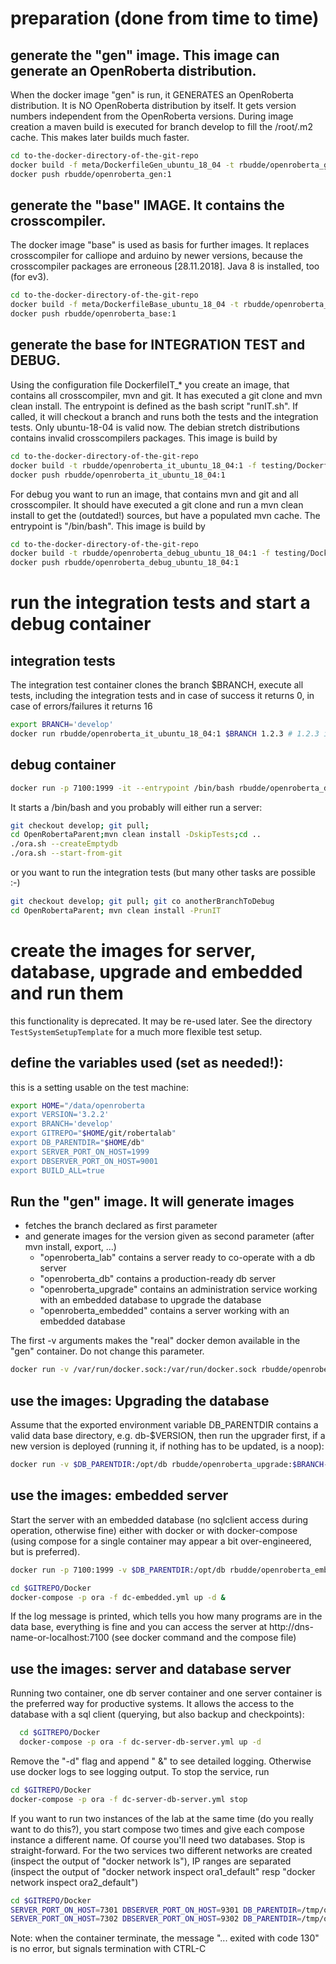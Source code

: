 # preparation (done from time to time)

## generate the "gen" image. This image can generate an OpenRoberta distribution.

When the docker image "gen" is run, it GENERATES an OpenRoberta distribution. It is NO OpenRoberta distribution by itself.
It gets version numbers independent from the OpenRoberta versions. During image creation a maven build is executed for
branch develop to fill the /root/.m2 cache. This makes later builds much faster.

```bash
cd to-the-docker-directory-of-the-git-repo
docker build -f meta/DockerfileGen_ubuntu_18_04 -t rbudde/openroberta_gen:1 .
docker push rbudde/openroberta_gen:1
```

## generate the "base" IMAGE. It contains the crosscompiler.

The docker image "base" is used as basis for further images. It replaces crosscompiler for calliope and arduino by newer versions,
because the crosscompiler packages are erroneous [28.11.2018]. Java 8 is installed, too (for ev3).

```bash
cd to-the-docker-directory-of-the-git-repo
docker build -f meta/DockerfileBase_ubuntu_18_04 -t rbudde/openroberta_base:1 .
docker push rbudde/openroberta_base:1
```
## generate the base for INTEGRATION TEST and DEBUG.

Using the configuration file DockerfileIT_* you create an image, that contains all crosscompiler, mvn and git.
It has executed a git clone and mvn clean install. The entrypoint is defined as the bash script "runIT.sh".
If called, it will checkout a branch and runs both the tests and the integration tests. Only ubuntu-18-04 is valid now.
The debian stretch distributions contains invalid crosscompilers packages. This image is build by

```bash
cd to-the-docker-directory-of-the-git-repo
docker build -t rbudde/openroberta_it_ubuntu_18_04:1 -f testing/DockerfileIT_ubuntu_18_04 . --build-arg BRANCH=$BRANCH
docker push rbudde/openroberta_it_ubuntu_18_04:1
```

For debug you want to run an image, that contains mvn and git and all crosscompiler.
It should have executed a git clone and run a mvn clean install to get the (outdated!) sources, but have a populated mvn cache.
The entrypoint is "/bin/bash". This image is build by

```bash
cd to-the-docker-directory-of-the-git-repo
docker build -t rbudde/openroberta_debug_ubuntu_18_04:1 -f testing/DockerfileDebug_ubuntu_18_04 .
docker push rbudde/openroberta_debug_ubuntu_18_04:1
```

# run the integration tests and start a debug container

## integration tests

The integration test container clones the branch $BRANCH, execute all tests, including the integration tests and
in case of success it returns 0, in case of errors/failures it returns 16

```bash
export BRANCH='develop'
docker run rbudde/openroberta_it_ubuntu_18_04:1 $BRANCH 1.2.3 # 1.2.3 is the db version and unused for tests
```

## debug container

```bash
docker run -p 7100:1999 -it --entrypoint /bin/bash rbudde/openroberta_debug_ubuntu_18_04:1
```

It starts a /bin/bash and you probably will either run a server:

```bash
git checkout develop; git pull;
cd OpenRobertaParent;mvn clean install -DskipTests;cd ..
./ora.sh --createEmptydb
./ora.sh --start-from-git
```

or you want to run the integration tests (but many other tasks are possible :-)

```bash
git checkout develop; git pull; git co anotherBranchToDebug
cd OpenRobertaParent; mvn clean install -PrunIT
```

# create the images for server, database, upgrade and embedded and run them

this functionality is deprecated. It may be re-used later. See the directory `TestSystemSetupTemplate` for a much more flexible test setup.

## define the variables used (set as needed!):

this is a setting usable on the test machine:

```bash
export HOME="/data/openroberta
export VERSION='3.2.2'
export BRANCH='develop'
export GITREPO="$HOME/git/robertalab"
export DB_PARENTDIR="$HOME/db"
export SERVER_PORT_ON_HOST=1999
export DBSERVER_PORT_ON_HOST=9001
export BUILD_ALL=true
```

## Run the "gen" image. It will generate images

* fetches the branch declared as first parameter
* and generate images for the version given as second parameter (after mvn install, export, ...)
  * "openroberta_lab" contains a server ready to co-operate with a db server
  * "openroberta_db" contains a production-ready db server
  * "openroberta_upgrade" contains an administration service working with an embedded database to upgrade the database
  * "openroberta_embedded" contains a server working with an embedded database

The first -v arguments makes the "real" docker demon available in the "gen" container. Do not change this parameter.

```bash
docker run -v /var/run/docker.sock:/var/run/docker.sock rbudde/openroberta_gen:1 $BRANCH $VERSION $BUILD_ALL
```
	   
## use the images: Upgrading the database

Assume that the exported environment variable DB_PARENTDIR contains a valid data base directory, e.g. db-$VERSION,
then run the upgrader first, if a new version is deployed (running it, if nothing has to be updated, is a noop):

```bash
docker run -v $DB_PARENTDIR:/opt/db rbudde/openroberta_upgrade:$BRANCH-$VERSION
```

## use the images: embedded server

Start the server with an embedded database (no sqlclient access during operation, otherwise fine) either with
docker or with docker-compose (using compose for a single container may appear a bit over-engineered, but is preferred).

```bash
docker run -p 7100:1999 -v $DB_PARENTDIR:/opt/db rbudde/openroberta_embedded:$BRANCH-$VERSION &

cd $GITREPO/Docker
docker-compose -p ora -f dc-embedded.yml up -d &
```

If the log message is printed, which tells you how many programs are in the data base, everything is fine and you can
access the server at http://dns-name-or-localhost:7100 (see docker command and the compose file)

## use the images: server and database server

Running two container, one db server container and one server container is the preferred way for productive systems.
It allows the access to the database with a sql client (querying, but also backup and checkpoints):

```bash
  cd $GITREPO/Docker
  docker-compose -p ora -f dc-server-db-server.yml up -d
```

Remove the "-d" flag and append " &" to see detailed logging. Otherwise use docker logs to see logging output.
To stop the service, run

```bash
cd $GITREPO/Docker
docker-compose -p ora -f dc-server-db-server.yml stop
```

If you want to run two instances of the lab at the same time (do you really want to do this?), you start compose two times
and give each compose instance a different name. Of course you'll need two databases. Stop is straight-forward.
For the two services two different networks are created (inspect the output of "docker network ls"), IP ranges are separated (inspect
the output of "docker network inspect ora1_default" resp "docker network inspect ora2_default")

```bash
cd $GITREPO/Docker
SERVER_PORT_ON_HOST=7301 DBSERVER_PORT_ON_HOST=9301 DB_PARENTDIR=/tmp/ora1 docker-compose -p ora1 -f dc-server-db-server.yml up -d
SERVER_PORT_ON_HOST=7302 DBSERVER_PORT_ON_HOST=9302 DB_PARENTDIR=/tmp/ora2 docker-compose -p ora2 -f dc-server-db-server.yml up -d
```

Note: when the container terminate, the message "... exited with code 130" is no error, but signals termination with CTRL-C

